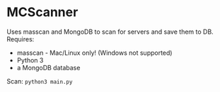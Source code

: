 # MCScanner
Uses masscan and MongoDB to scan for servers and save them to DB.
Requires:
* masscan - Mac/Linux only! (Windows not supported)
* Python 3
* a MongoDB database

Scan:
`python3 main.py`
